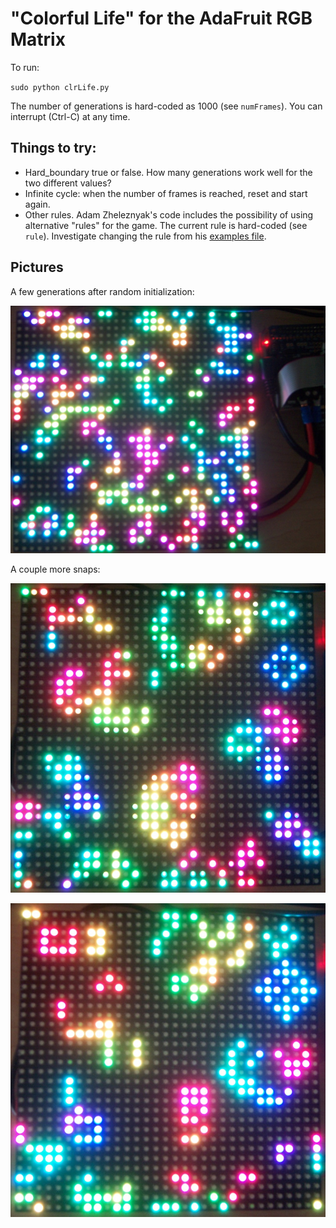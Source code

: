 # "Colorful Life" for the AdaFruit RGB Matrix

To run:

`sudo python clrLife.py`

The number of generations is hard-coded as 1000 (see `numFrames`). You can interrupt (Ctrl-C) at any time.

## Things to try:

- Hard_boundary true or false. How many generations work well for the two different values?
- Infinite cycle: when the number of frames is reached, reset and start again.
- Other rules. Adam Zheleznyak's code includes the possibility of using alternative "rules" for the game.
  The current rule is hard-coded (see `rule`). Investigate changing the rule from his [examples file](https://github.com/adam-zheleznyak/colorful-life/blob/master/examples.py).

## Pictures

A few generations after random initialization:

![Early generations](100_0404b.jpg)

A couple more snaps:

![Further evolution](100_0407b.jpg)

![Yet more evolution](100_0409b.jpg)


